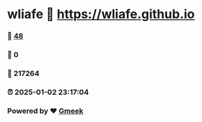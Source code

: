 # wliafe :link: https://wliafe.github.io 
### :page_facing_up: [48](https://wliafe.github.io/tag.html) 
### :speech_balloon: 0 
### :hibiscus: 217264 
### :alarm_clock: 2025-01-02 23:17:04 
### Powered by :heart: [Gmeek](https://github.com/Meekdai/Gmeek)
